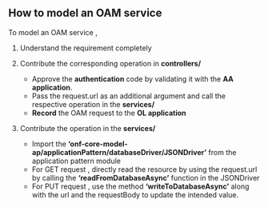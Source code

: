 ## How to model an OAM service

To model an OAM service , 
1.	Understand the requirement completely
2.	Contribute the corresponding operation in **controllers/**
    - Approve the **authentication** code by validating it with the **AA application**.
    - Pass the request.url as an additional argument and call the respective operation in the **services/**
    - **Record** the OAM request to the **OL application**

3.	Contribute the operation in the **services/**
    - Import the **‘onf-core-model-ap/applicationPattern/databaseDriver/JSONDriver’** from the application pattern module
    - For GET request , directly read the resource by using the request.url by calling the **‘readFromDatabaseAsync’** function in the JSONDriver
    - For PUT request , use the method **‘writeToDatabaseAsync’** along with the url and the requestBody to update the intended value.
